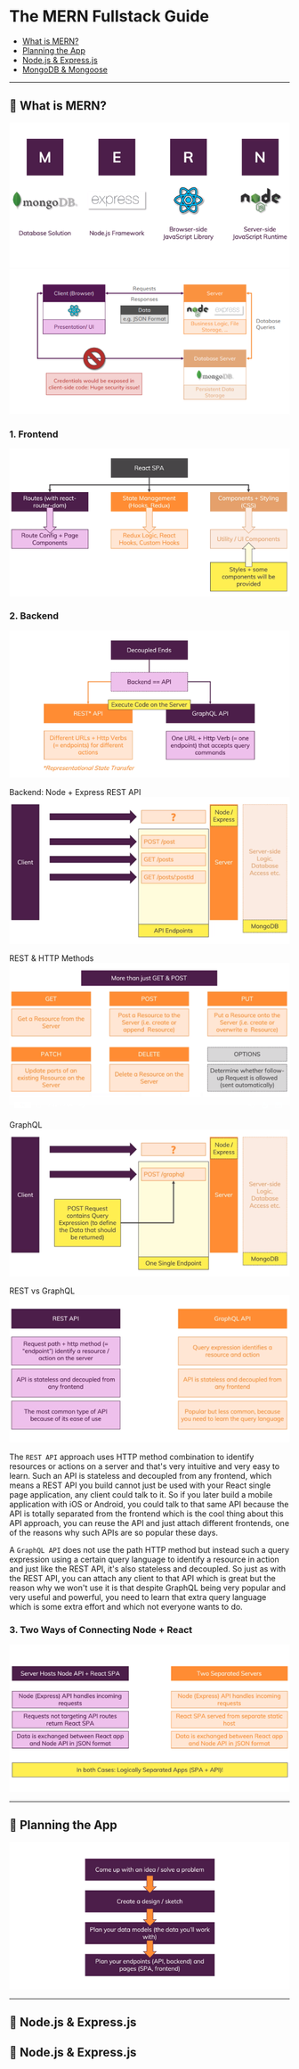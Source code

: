 # The MERN Fullstack Guide

- [What is MERN?](#1)
- [Planning the App](#2)
- [Node.js & Express.js](#3)
- [MongoDB & Mongoose](#4)

---

## 📒 What is MERN? <a name="1"></a>

![](1.png)
![](2.png)

### 1. Frontend

![](3.png)

### 2. Backend

![](4.png)

Backend: Node + Express REST API
![](6.png)

REST & HTTP Methods
![](5.png)

GraphQL
![](7.png)

REST vs GraphQL
![](8.png)

The `REST API` approach uses HTTP method combination to identify resources or actions on a server and that's very intuitive and very easy to learn.
Such an API is stateless and decoupled from any frontend, which means a REST API you build cannot just be used with your React single page application, any client could talk to it. So if you later build a mobile application with iOS or Android, you could talk to that same API because the API is totally separated from the frontend which is the cool thing about this API approach, you can reuse the API and just attach different frontends, one of the reasons why such APIs are so popular these days.

A `GraphQL API` does not use the path HTTP method but instead such a query expression using a certain query language to identify a resource in action and just like the REST API, it's also stateless and decoupled. So just as with the REST API, you can attach any client to that API which is great but the reason why we won't use it is that despite GraphQL being very popular and very useful and powerful, you need to learn that extra query language which is some extra effort and which not everyone wants to do.

### 3. Two Ways of Connecting Node + React

![](9.png)

---

## 📒 Planning the App <a name="2"></a>

![](10.png)

---

## 📒 Node.js & Express.js <a name="3"></a>

## 📒 Node.js & Express.js <a name="4"></a>
